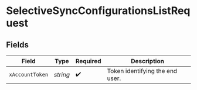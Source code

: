 # SelectiveSyncConfigurationsListRequest


## Fields

| Field                           | Type                            | Required                        | Description                     |
| ------------------------------- | ------------------------------- | ------------------------------- | ------------------------------- |
| `xAccountToken`                 | *string*                        | :heavy_check_mark:              | Token identifying the end user. |